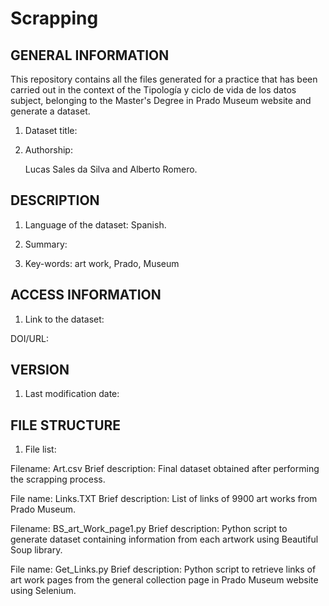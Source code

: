 # Scrapping
GENERAL INFORMATION
-------------------

This repository contains all the files generated for a practice that has been carried out in the context of the Tipología y ciclo de vida de los datos subject, belonging to the Master's Degree in Prado Museum website and generate a dataset.


1. Dataset title: 


2. Authorship:

	Lucas Sales da Silva and Alberto Romero.

DESCRIPTION
-----------

1. Language of the dataset: Spanish.


2. Summary:


3. Key-words: art work, Prado, Museum

ACCESS INFORMATION
------------------

1. Link to the dataset:

DOI/URL: 

VERSION
-------

1. Last modification date:

FILE STRUCTURE
--------------

1. File list:

Filename: Art.csv
Brief description: Final dataset obtained after performing the scrapping process.

File name: Links.TXT
Brief description: List of links of 9900 art works from Prado Museum.

Filename: BS_art_Work_page1.py
Brief description: Python script to generate dataset containing information from each artwork using Beautiful Soup library.

File name: Get_Links.py
Brief description: Python script to retrieve links of art work pages from the general collection page in Prado Museum website using Selenium.



